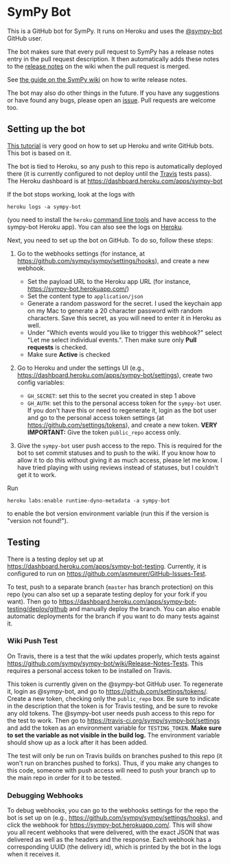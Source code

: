 # SymPy Bot

This is a GitHub bot for SymPy. It runs on Heroku and uses the
[@sympy-bot](https://github.com/sympy-bot) GitHub user.

The bot makes sure that every pull request to SymPy has a release notes entry
in the pull request description. It then automatically adds these notes to the
[release notes](https://github.com/sympy/sympy/wiki/Release-Notes) on the wiki
when the pull request is merged.

See [the guide on the SymPy
wiki](https://github.com/sympy/sympy/wiki/Writing-Release-Notes) on how to
write release notes.

The bot may also do other things in the future. If you have any suggestions or
have found any bugs, please open an
[issue](https://github.com/sympy/sympy-bot/issues). Pull requests are welcome
too.

## Setting up the bot

[This tutorial](https://github-bot-tutorial.readthedocs.io/en/latest) is very
good on how to set up Heroku and write GitHub bots. This bot is based on it.

The bot is tied to Heroku, so any push to this repo is automatically deployed
there (it is currently configured to not deploy until the
[Travis](https://travis-ci.org/sympy/sympy-bot) tests pass). The Heroku
dashboard is at https://dashboard.heroku.com/apps/sympy-bot

If the bot stops working, look at the logs with

    heroku logs -a sympy-bot

(you need to install the `heroku` [command line
tools](https://devcenter.heroku.com/articles/heroku-cli) and have access to
the sympy-bot Heroku app). You can also see the logs on
[Heroku](https://dashboard.heroku.com/apps/sympy-bot/logs).

Next, you need to set up the bot on GitHub. To do so, follow these steps:

1. Go to the webhooks settings (for instance, at
   https://github.com/sympy/sympy/settings/hooks), and create a new webhook.

   - Set the payload URL to the Heroku app URL (for instance,
     https://sympy-bot.herokuapp.com/)
   - Set the content type to `application/json`
   - Generate a random password for the secret. I used the keychain app on my
     Mac to generate a 20 character password with random characters. Save this
     secret, as you will need to enter it in Heroku as well.
   - Under "Which events would you like to trigger this webhook?" select "Let
     me select individual events.". Then make sure only **Pull requests** is
     checked.
   - Make sure **Active** is checked

2. Go to Heroku and under the settings UI (e.g.,
   https://dashboard.heroku.com/apps/sympy-bot/settings), create two config
   variables:

   - `GH_SECRET`: set this to the secret you created in step 1 above
   - `GH_AUTH`: set this to the personal access token for the `sympy-bot`
     user. If you don't have this or need to regenerate it, login as the bot
     user and go to the personal access token settings (at
     https://github.com/settings/tokens), and create a new token. **VERY
     IMPORTANT:** Give the token `public_repo` access only.

3. Give the `sympy-bot` user push access to the repo. This is required for the
   bot to set commit statuses and to push to the wiki. If you know how to
   allow it to do this without giving it as much access, please let me know. I
   have tried playing with using reviews instead of statuses, but I couldn't
   get it to work.

Run

    heroku labs:enable runtime-dyno-metadata -a sympy-bot

to enable the bot version environment variable (run this if the version is
"version not found!").

## Testing

There is a testing deploy set up at
https://dashboard.heroku.com/apps/sympy-bot-testing. Currently, it is
configured to run on https://github.com/asmeurer/GitHub-Issues-Test.

To test, push to a separate branch (`master` has branch protection) on this
repo (you can also set up a separate testing deploy for your fork if you
want). Then go to
https://dashboard.heroku.com/apps/sympy-bot-testing/deploy/github and manually
deploy the branch. You can also enable automatic deployments for the branch if
you want to do many tests against it.

### Wiki Push Test
On Travis, there is a test that the wiki updates properly, which tests against
https://github.com/sympy/sympy-bot/wiki/Release-Notes-Tests. This requires a
personal access token to be installed on Travis.

This token is currently given on the @sympy-bot GitHub user. To regenerate it,
login as @sympy-bot, and go to https://github.com/settings/tokens/. Create a
new token, checking only the `public_repo` box. Be sure to indicate in the
description that the token is for Travis testing, and be sure to revoke any
old tokens. The @sympy-bot user needs push access to this repo for the test to
work. Then go to https://travis-ci.org/sympy/sympy-bot/settings and add the
token as an environment variable for `TESTING_TOKEN`. **Make sure to set the
variable as not visible in the build log.** The environment variable should
show up as a lock after it has been added.

The test will only be run on Travis builds on branches pushed to this repo (it
won't run on branches pushed to forks). Thus, if you make any changes to this
code, someone with push access will need to push your branch up to the main
repo in order for it to be tested.

### Debugging Webhooks

To debug webhooks, you can go to the webhooks settings for the repo the bot is
set up on (e.g., https://github.com/sympy/sympy/settings/hooks), and click the
webhook for https://sympy-bot.herokuapp.com/. This will show you all recent
webhooks that were delivered, with the exact JSON that was delivered as well
as the headers and the response. Each webhook has a corresponding UUID (the
delivery id), which is printed by the bot in the logs when it receives it.
